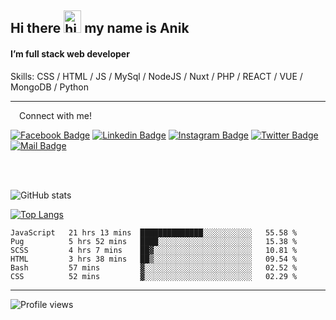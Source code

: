 ## Hi there <img src="https://user-images.githubusercontent.com/1303154/88677602-1635ba80-d120-11ea-84d8-d263ba5fc3c0.gif" width="28px" height="36" alt="hi"> my name is Anik

#### I’m full stack web developer

Skills:  CSS / HTML / JS / MySql / NodeJS / Nuxt / PHP / REACT / VUE / MongoDB / Python


---

&emsp;Connect with me!

<a href="https://www.facebook.com/anik.aritro" target="_blank">![Facebook Badge](https://img.shields.io/badge/Facebook-1877F2?style=for-the-badge&logo=facebook&logoColor=white)</a> [![Linkedin Badge](https://img.shields.io/badge/LinkedIn-0077B5?style=for-the-badge&logo=linkedin&logoColor=white)](https://www.linkedin.com/in/anik-hossain-dev) [![Instagram Badge](https://img.shields.io/badge/Instagram-E4405F?style=for-the-badge&logo=instagram&logoColor=white)](https://www.instagram.com/aritro.anik) [![Twitter Badge](https://img.shields.io/badge/Twitter-1DA1F2?style=for-the-badge&logo=twitter&logoColor=white)](https://twitter.com/AritroAnik) [![Mail Badge](https://img.shields.io/badge/Gmail-D14836?style=for-the-badge&logo=gmail&logoColor=white)](mailto:anik.wdev@gmail.com)

</br>
</br>


![GitHub stats](https://github-readme-stats.vercel.app/api?username=anik-hossain&show_icons=true&theme=monokai)

[![Top Langs](https://github-readme-stats.vercel.app/api/top-langs/?username=anik-hossain&layout=compact&theme=monokai)](https://github.com/anik-hossain)

<!--START_SECTION:waka-->

```text
JavaScript   21 hrs 13 mins  ██████████████░░░░░░░░░░░   55.58 %
Pug          5 hrs 52 mins   ████░░░░░░░░░░░░░░░░░░░░░   15.38 %
SCSS         4 hrs 7 mins    ██▓░░░░░░░░░░░░░░░░░░░░░░   10.81 %
HTML         3 hrs 38 mins   ██▒░░░░░░░░░░░░░░░░░░░░░░   09.54 %
Bash         57 mins         ▓░░░░░░░░░░░░░░░░░░░░░░░░   02.52 %
CSS          52 mins         ▓░░░░░░░░░░░░░░░░░░░░░░░░   02.29 %
```

<!--END_SECTION:waka-->
---

![Profile views](https://gpvc.arturio.dev/anik-hossain)  
